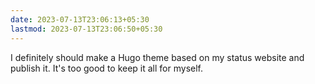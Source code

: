```yaml
---
date: 2023-07-13T23:06:13+05:30
lastmod: 2023-07-13T23:06:50+05:30
---
```


I definitely should make a Hugo theme based on my status website and publish it. It's too good to keep it all for myself.
